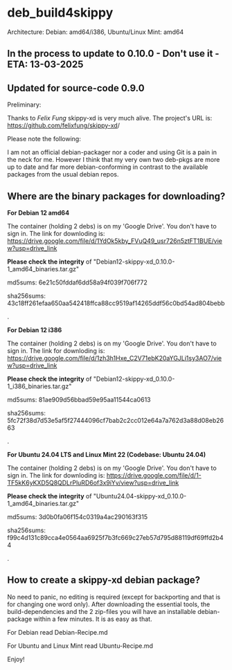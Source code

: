 # deb_build4skippy 

Architecture: Debian: amd64/i386, Ubuntu/Linux Mint: amd64

## In the process to update to 0.10.0 - Don't use it - ETA: 13-03-2025

## Updated for source-code 0.9.0

Preliminary:

Thanks to *Felix Fung* skippy-xd is very much alive. The project's URL is: <https://github.com/felixfung/skippy-xd>/

Please note the following:

I am not an official debian-packager nor a coder and using Git is a pain in the neck for me. However I think that my very own two deb-pkgs are more up to date and far more debian-conforming in contrast to the available packages from the usual debian repos.


## Where are the binary packages for downloading?

**For Debian 12 amd64**

The container (holding 2 debs) is on my 'Google Drive'. You don't have to sign in. The link for downloding is: <https://drive.google.com/file/d/1YdOk5kby_FVuQ49_usr726n5ztFT1BUE/view?usp=drive_link>

**Please check the integrity** of "Debian12-skippy-xd_0.10.0-1_amd64_binaries.tar.gz"

md5sums: 6e21c50fddaf6dd58a94f039f706f772

sha256sums: 43c18ff261efaa650aa542418ffca88cc9519af14265ddf56c0bd54ad804bebb

.

**For Debian 12 i386**

The container (holding 2 debs) is on my 'Google Drive'. You don't have to sign in. The link for downloding is: <https://drive.google.com/file/d/1zh3h1Hxe_C2V71ebK20aYGJLi1sy3AO7/view?usp=drive_link>

**Please check the integrity** of "Debian12-skippy-xd_0.10.0-1_i386_binaries.tar.gz"

md5sums: 81ae909d56bbad59e95aa11544ca0613

sha256sums: 5fc72f38d7d53e5af5f27444096cf7bab2c2cc012e64a7a762d3a88d08eb2663

.

**For Ubuntu 24.04 LTS and Linux Mint 22 (Codebase: Ubuntu 24.04)**

The container (holding 2 debs) is on my 'Google Drive'. You don't have to sign in. The link for downloding is: <https://drive.google.com/file/d/1-TF5kK6yKXD5Q8QDLrPluRD6of3x9iYv/view?usp=drive_link>

**Please check the integrity** of "Ubuntu24.04-skippy-xd_0.10.0-1_amd64_binaries.tar.gz"

md5sums: 3d0b0fa06f154c0319a4ac290163f315

sha256sums: f99c4d131c89cca4e0564aa6925f7b3fc669c27eb57d795d88119df69ffd2b44

.

## How to create a skippy-xd debian package?

No need to panic, no editing is required (except for backporting and that is for changing one word only). After downloading the essential tools, the build-dependencies and the 2 zip-files you will have an installable debian-package within a few minutes. It is as easy as that.

For Debian read Debian-Recipe.md

For Ubuntu and Linux Mint read Ubuntu-Recipe.md



Enjoy!

